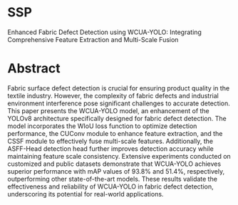 # SSP
Enhanced Fabric Defect Detection using WCUA-YOLO: Integrating Comprehensive Feature Extraction and Multi-Scale Fusion
# Abstract
Fabric surface defect detection is crucial for ensuring product quality in the textile industry. However, the complexity of fabric defects and industrial environment interference pose significant challenges to accurate detection. This paper presents the WCUA-YOLO model, an enhancement of the YOLOv8 architecture specifically designed for fabric defect detection. The model incorporates the WIoU loss function to optimize detection performance, the CUConv module to enhance feature extraction, and the CSSF module to effectively fuse multi-scale features. Additionally, the ASFF-Head detection head further improves detection accuracy while maintaining feature scale consistency. Extensive experiments conducted on customized and public datasets demonstrate that WCUA-YOLO achieves superior performance with mAP values of 93.8% and 51.4%, respectively, outperforming other state-of-the-art models. These results validate the effectiveness and reliability of WCUA-YOLO in fabric defect detection, underscoring its potential for real-world applications.

